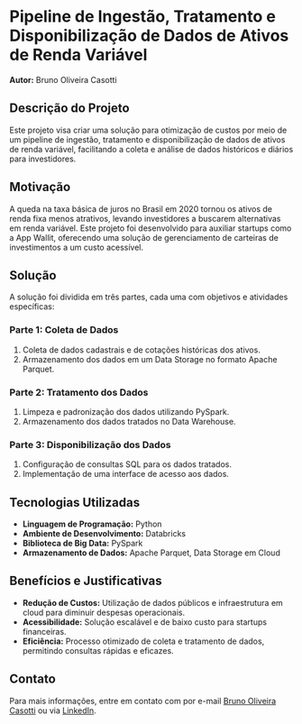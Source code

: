 # Pipeline de Ingestão, Tratamento e Disponibilização de Dados de Ativos de Renda Variável

**Autor:** Bruno Oliveira Casotti 

## Descrição do Projeto

Este projeto visa criar uma solução para otimização de custos por meio de um pipeline de ingestão, tratamento e disponibilização de dados de ativos de renda variável, facilitando a coleta e análise de dados históricos e diários para investidores.

## Motivação

A queda na taxa básica de juros no Brasil em 2020 tornou os ativos de renda fixa menos atrativos, levando investidores a buscarem alternativas em renda variável. Este projeto foi desenvolvido para auxiliar startups como a App Wallit, oferecendo uma solução de gerenciamento de carteiras de investimentos a um custo acessível.

## Solução

A solução foi dividida em três partes, cada uma com objetivos e atividades específicas:

### Parte 1: Coleta de Dados

1. Coleta de dados cadastrais e de cotações históricas dos ativos.
2. Armazenamento dos dados em um Data Storage no formato Apache Parquet.

### Parte 2: Tratamento dos Dados

1. Limpeza e padronização dos dados utilizando PySpark.
2. Armazenamento dos dados tratados no Data Warehouse.

### Parte 3: Disponibilização dos Dados

1. Configuração de consultas SQL para os dados tratados.
2. Implementação de uma interface de acesso aos dados.

## Tecnologias Utilizadas

- **Linguagem de Programação:** Python
- **Ambiente de Desenvolvimento:** Databricks
- **Biblioteca de Big Data:** PySpark
- **Armazenamento de Dados:** Apache Parquet, Data Storage em Cloud

## Benefícios e Justificativas

- **Redução de Custos:** Utilização de dados públicos e infraestrutura em cloud para diminuir despesas operacionais.
- **Acessibilidade:** Solução escalável e de baixo custo para startups financeiras.
- **Eficiência:** Processo otimizado de coleta e tratamento de dados, permitindo consultas rápidas e eficazes.

## Contato

Para mais informações, entre em contato com por e-mail [Bruno Oliveira Casotti](mailto:bruno.casotti@live.com) ou via [LinkedIn](https://www.linkedin.com/in/bruno-oliveira-casotti-573063193/).

